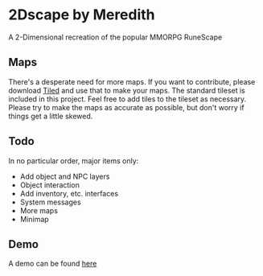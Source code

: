 # 2Dscape by Meredith

A 2-Dimensional recreation of the popular MMORPG RuneScape

## Maps

There's a desperate need for more maps. If you want to contribute, please download [Tiled](http://www.mapeditor.org/) and use that to make your maps. The standard tileset is included in this project. Feel free to add tiles to the tileset as necessary. Please try to make the maps as accurate as possible, but don't worry if things get a little skewed.

## Todo

In no particular order, major items only:
- Add object and NPC layers
- Object interaction
- Add inventory, etc. interfaces
- System messages
- More maps
- Minimap

## Demo
A demo can be found [here](https://tilescape.herokuapp.com/)